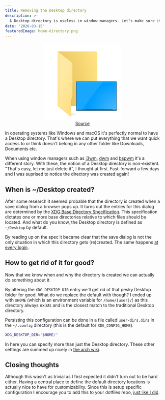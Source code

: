 ```yaml
---
title: Removing the Desktop directory
description: >-
  A Desktop directory is useless in window managers. Let's make sure it doesn't get (re)generated anymore.
date: "2020-03-15"
featuredImage: home-directory.png
---
```


<figure style="text-align: center;">
  <img
    height="250px"
    width="250px"
    style="margin-bottom: 0;"
    alt="Desktop folder icon"
    src="./desktop-icon.svg"
  />
  <figcaption>
    <a href="https://www.tenforums.com/geek/gars/images/2/types/thumb__esktop_folder.png">Source</a>
  </figcaption>
</figure>

In operating systems like Windows and macOS it's perfectly normal to have a Desktop directory. That's where we can put everything that we want quick access to or think doesn't belong in any other folder like Downloads, Documents etc.

When using window managers such as [i3wm](https://i3wm.org/), [dwm](https://dwm.suckless.org/) and [bspwm](https://github.com/baskerville/bspwm) it's a different story. With these, the notion of a Desktop directory is non-existent. "That's easy, let me just delete it", I thought at first. Fast-forward a few days and I was suprised to notice the directory was created again!

## When is ~/Desktop created?
After some research it seemed probable that the directory is created when a save dialog from a browser pops up. It turns out the entries for this dialog are determined by the [XDG Base Directory Specification](https://specifications.freedesktop.org/basedir-spec/basedir-spec-latest.html). This specification dictates one or more base directories relative to which files should be located. And what do you know, the Desktop directory is defined as `~/Desktop` by default.

By reading up on the spec it became clear that the save dialog is not the only situation in which this directory gets (re)created. The same happens [at every login](https://freedesktop.org/wiki/Software/xdg-user-dirs/).

## How to get rid of it for good?
Now that we know when and why the directory is created we can actually do something about it.

By altering the `XDG_DESKTOP_DIR` entry we'll get rid of that pesky Desktop folder for good. What do we replace the default with though? I ended up with `$HOME` (which is an environment variable for `/home/{user}/`) as this directory always exists and is the closest match to the traditional Desktop directory.

Persisting this configuration can be done in a file called `user-dirs.dirs` in the `~/.config` directory (this is the default for `XDG_CONFIG_HOME`).

```sh
XDG_DESKTOP_DIR="$HOME/"
```

In here you can specify more than just the Desktop directory. These other settings are summed up nicely in [the arch wiki](https://wiki.archlinux.org/index.php/XDG_user_directories).

## Closing thoughts
Although this wasn't as trivial as I first expected it didn't turn out to be hard either. Having a central place to define the default directory locations is actually nice to have for customizability. Since this is setup specific configuration I encourage you to add this to your dotfiles repo, [just like I did](https://github.com/Martijnvos/dotfiles/blob/master/.config/user-dirs.dirs).